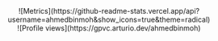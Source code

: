 <center>
![Metrics](https://github-readme-stats.vercel.app/api?username=ahmedbinmoh&show_icons=true&theme=radical)
<br>
![Profile views](https://gpvc.arturio.dev/ahmedbinmoh) 
